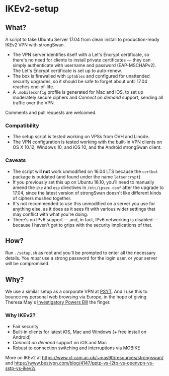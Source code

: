 # IKEv2-setup

## What?

A script to take Ubuntu Server 17.04 from clean install to production-ready IKEv2 VPN with strongSwan.

* The VPN server identifies itself with a Let's Encrypt certificate, so there's no need for clients to install private certificates — they can simply authenticate with username and password (EAP-MSCHAPv2). The Let's Encrypt certificate is set up to auto-renew.
* The box is firewalled with `iptables` and configured for unattended security upgrades, so it should be safe to forget about until 17.04 reaches end-of-life.
* A `.mobileconfig` profile is generated for Mac and iOS, to set up moderately secure ciphers and *Connect on demand* support, sending all traffic over the VPN.

Comments and pull requests are welcomed.

### Compatibility

* The setup script is tested working on VPSs from OVH and Linode.
* The VPN configuration is tested working with the built-in VPN clients on OS X 10.12, Windows 10, and iOS 10, and the Android strongSwan client.

### Caveats

* The script will **not** work unmodified on 16.04 LTS because the `certbot` package is outdated (and found under the name `letsencrypt`). 
* If you previously set this up on Ubuntu 16.10, you'll need to manually amend the `ike` and `esp` directives in `/etc/ipsec.conf` after the upgrade to 17.04, since the latest version of strongSwan doesn't like different kinds of ciphers mushed together.
* It's not recommended to use this unmodified on a server you use for anything else, as it does as it sees fit with various wider settings that may conflict with what you're doing.
* There's no IPv6 support — and, in fact, IPv6 networking is disabled — because I haven't got to grips with the security implications of that.


## How?

Run `./setup.sh` as root and you'll be prompted to enter all the necessary details. You *must* use a strong password for the login user, or your server will be compromised. 

## Why?

We use a similar setup as a corporate VPN at [PSYT](http://psyt.co.uk). And I use this to bounce my personal web browsing via Europe, in the hope of giving Theresa May's [Investigatory Powers Bill](https://www.openrightsgroup.org/blog/2015/investigatory-powers-bill-published-and-now-the-fight-is-on) the finger.

### Why IKEv2?

* Fair security
* Built-in clients for latest iOS, Mac and Windows (+ free install on Android)
* *Connect on demand* support on iOS and Mac
* Robust to connection switching and interruptions via MOBIKE

More on IKEv2 at https://www.cl.cam.ac.uk/~mas90/resources/strongswan/ and https://www.bestvpn.com/blog/4147/pptp-vs-l2tp-vs-openvpn-vs-sstp-vs-ikev2/
